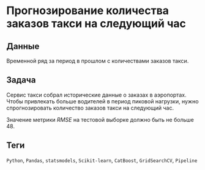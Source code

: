 # Прогнозирование количества заказов такси на следующий час


## Данные

Временной ряд за период в прошлом с количествами заказов такси. 

## Задача

Сервис такси собрал исторические данные о заказах в аэропортах. Чтобы привлекать больше водителей в период пиковой нагрузки, нужно спрогнозировать количество заказов такси на следующий час.

Значение метрики *RMSE* на тестовой выборке должно быть не больше 48.

## Теги
`Python`, `Pandas`, `statsmodels`, `Scikit-learn`, `CatBoost`, `GridSearchCV`, `Pipeline`